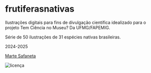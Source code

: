 # frutiferasnativas
Ilustrações digitais para fins de divulgação cientifica idealizado para o projeto Tem Ciência no Museu? Da UFMG/FAPEMIG.

Série de 50 ilustrações de 31 espécies nativas brasileiras.

2024-2025

[Marte Safaneta](https://www.instagram.com/eibarracuda/)

![licença](https://mirrors.creativecommons.org/presskit/buttons/88x31/png/by-nc-sa.png)
